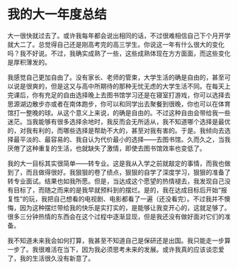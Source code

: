 # 我的大一年度总结

  大一很快就过去了。或许我每年都会说出相同的话，不过很难相信自己下个月开学就大二了。总觉得自己还是刚高考完的高三学生。你说这一年有什么很大的变化吗？我不好说。不过，我确实成熟了一些，这些成熟体现在方方面面，而这些变化是厚积薄发的。

  我感觉自己更加自由了。没有家长、老师的管束，大学生活的确是自由的，甚至可以说是很爽的，但是这又与高中所期待的那种无忧无虑的大学生活不同。在每天上完课后，你有充足的自由选择晚上去图书馆学习还是在寝室打游戏，你可以选择去思源湖边散步亦或者在南体跑步，你可以和同学出去聚餐到很晚，你也可以在体育馆打一整晚的球。从这个意义上来说，的确是自由的。不过这种自由会带给我一些迷茫。当我能够有很多选择余地时，我反而会无所适从，我不知道哪个选择是最优的，对我有利的，而哪些选择是帮助不大的，甚至对我有害的。于是。我倾向去选择最平淡的、最容易的、我自认为代价最小的选择——去图书馆。久而久之，当我厌倦了这种重复的生活，也就缺失了激情，即使去图书馆效率也变低了。

  我的大一目标其实很简单——转专业。这是我从入学之前就敲定的事情，而我也做到了，而且做得很好。我狠狠的卷了绩点，狠狠的自学了深度学习，狠狠的准备了转专业面试。结果也如我所愿。但是，当达成这个愿望的热情褪去，我发现自己没有目标了，而随之而来的是我早就预料到的摆烂。是的，我在达成目标后开始“报复性”的玩，我把自己想看的电视剧、电影都看了一遍（还没看完）。不过我并不懊悔，因为这种摆烂带给我的快乐是实打实的，是能够让我变开心的，这就足够了。很多三分钟热情的东西会在这个过程中逐渐显现，但是我还没有做好面对它们的准备。

  我不知道未来我会如何打算，我甚至不知道自己是保研还是出国。我只能走一步算一步了。我很难活在当下，因为我必须思考未来的发展。或许我真的应该谈恋爱了，我的生活很久没有新意了。

